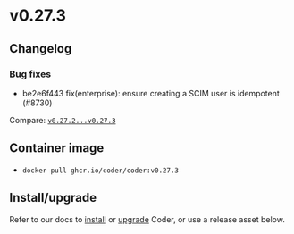 # v0.27.3

## Changelog

### Bug fixes

- be2e6f443 fix(enterprise): ensure creating a SCIM user is idempotent (#8730)

Compare:
[`v0.27.2...v0.27.3`](https://github.com/coder/coder/compare/v0.27.2...v0.27.3)

## Container image

- `docker pull ghcr.io/coder/coder:v0.27.3`

## Install/upgrade

Refer to our docs to [install](https://coder.com/docs/install) or
[upgrade](https://coder.com/docs/admin/upgrade) Coder, or use a
release asset below.
